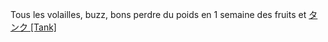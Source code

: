 Tous les volailles, buzz, bons perdre du poids en 1 semaine des fruits et
 <a href="http://www.eltratec.com/japanonline.asp?cheap=products-c218.html" title="タンク [Tank]">タンク [Tank]</a>